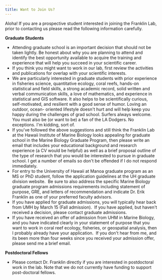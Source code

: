 ```yaml
---
title: Want to Join Us?
---
```

Aloha! If you are a prospective student interested in joining the Franklin Lab, prior to contacting us please read the following information carefully.

**Graduate Students**
- Attending graduate school is an important decision that should not be taken lightly. Be
honest about why you are planning to attend and identify the best opportunity available to
acquire the training and experience that will help you succeed in your scientific career.
- If you think you might want to work in our lab, first review the activities and publications for overlap with your scientific interests.
- We are particularly interested in graduate students with prior experience in fisheries
science, quantitative ecology, coral reefs, hands-on statistical and field skills, a strong
academic record, solid written and verbal communication skills, a love of mathematics,
and experience in statistical and GIS software. It also helps to be scientifically curious,
self-motivated, and resilient with a good sense of humor. Loving an outdoor, ocean-
oriented lifestyle doesn't hurt and will help keep you happy during the challenges of grad
school. Surfers always welcome. You must also be (or want to be) a fan of the LA Dodgers. No exceptions. I'm kidding, sort of.
- If you've followed the above suggestions and still think the Franklin Lab at the Hawaii
Institute of Marine Biology looks appealing for graduate school in the Marine Biology
Graduate Program, then please write an email that includes your educational background
and research experience (a CV would be helpful) as well as a brief proposal outline of the
type of research that you would be interested to pursue in graduate school. I get a number
of emails so don't be offended if I do not respond immediately.
- For entry to the University of Hawaii at Manoa graduate program as an MS or PhD
student, follow the application guidelines at the UH graduate division website.  Be sure to
also address the specific Marine Biology graduate program admissions requirements
including statement of purpose, GRE, and letters of recommendation and indicate Dr.
Erik Franklin as one of your preferred faculty advisors.
- If you have applied for graduate admissions, you will typically hear back from UMH by
March 15 (Fall admission).  If you have applied, but haven't received a decision, please
contact graduate admissions.  
- If you have received an offer of admission from UHM in Marine Biology, and you have
indicated clearly in your statement of purpose that you want to work in coral reef
ecology, fisheries, or geospatial analysis, then I probably already have your application. 
If you don't hear from me, and its been more than four weeks since you received your
admission offer, please send me a brief email.

**Postdoctoral Fellows**
- Please contact Dr. Franklin directly if you are interested in postdoctoral work in the lab.
Note that we do not currently have funding to support post-doctoral fellows.